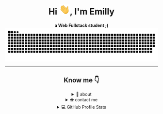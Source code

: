
<div align="center">
<h1 align="center">Hi <img width="35" src="./images/waving.gif">, I'm Emilly</h1>
<h4 align="center">a Web Fullstack student ;)

<div align="center">
  <img  src="./images/grid-snake.svg"
       alt="snake" /></a>
</div>

-----

## Know me 👇

<details>
<summary>🧮 about</summary>
<div>
<samp>
<h2 align="center">About me</h2>
 <p align="center">
📕- School: I am an Web Fullstack student at Growdev.
<p align="center">
💻- My hobbies: I love art, drawing, creating and crocheting. In my free time I watch videos or movies/series.
</p>
<p align="center">
🤓- Learning: I'm currently learning HTML, CSS,   GitHub and Git.
</p>
<p align="center">
📚- Languages: My national language is Portuguese and I'm in upper intermediate level in english.
</p>
</samp>
</div>
</details>
  
<details>
  <summary>☎️ contact me</summary>
<div>
  <samp>
    <h2 align="center">you can reach me by:</h2>
    <p align="center">
      <br/>
      <a href="https://www.linkedin.com/in/emilly-diedoviec-b2944b254/" target="blank"><img align="center"
         src="https://img.shields.io/badge/linkedin-%231DA1F2.svg?style=for-the-badge&logo=linkedin&logoColor=white"
         alt="azzar" height="30"/></a>
      <a href="mailto:emillydiedoviec@gmail.com" target="blank"><img align="center"
         src="https://img.shields.io/badge/gmail-EA4335.svg?style=for-the-badge&logo=gmail&logoColor=white"
         alt="azzar" height="30"/></a>
    </p>
  <p align="center">
      <a href="https://instagram.com/emilly_diedoviec" target="blank"><img align="center"
         src="https://img.shields.io/badge/instagram-%23E4405F.svg?style=for-the-badge&logo=Instagram&logoColor=white"
         alt="azzar" height="30"/></a>
      <br>
    </p>
  </samp>
</div>
</details>

<details> 
  <summary>💻 GitHub Profile Stats</summary>
  <div>
  <samp>
    <h2 align="center"> Github stats </h2>
      <br/>
    <details open>
  <summary><h3>Languages</h3></summary>
            <p align="center">
        <a href="https://github.com/EmillyDiedoviec">
          <img src="https://github-readme-stats.vercel.app/api/top-langs/?username=EmillyDiedoviec&langs_count=6&theme=gruvbox&layout=compact&hide_border=true"
          alt="EmillyDiedoviec :: overall Top Langs " /></a>
      </p>
        <p align="center">
          <a href="https://github.com/EmillyDiedoviec">
          <img width="45%" src="https://github-profile-summary-cards.vercel.app/api/cards/repos-per-language?username=EmillyDiedoviec&theme=gruvbox&layout=compact&hide_border=true"
          alt="EmillyDiedoviec :: Top Langs by repo" />
          <img width="45%" src="https://github-profile-summary-cards.vercel.app/api/cards/most-commit-language?username=EmillyDiedoviec&theme=gruvbox&layout=compact&hide_border=true"
          alt="EmillyDiedoviec :: Top Langs by commit" />
          </a>
        </p>
</details>
